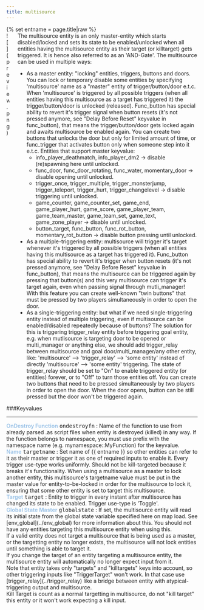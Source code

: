 ```yaml
---
title: multisource
---
```

<div>{% set entname = page.title|raw %}</div>
<div class="container previewimg">
<div class="columns">
<div class="imagepadding column col-auto" markdown="1">![](preview.png)</div>
<div class="column entityentry" markdown="1">The multisource entity is an only master-entity which starts disabled/locked and sets its state to be enabled/unlocked when all entities having the multisource entity as their target (or killtarget) gets triggered. It is hence also referred to as an 'AND-Gate'. The multisource can be used in multiple ways:<ul><li>As a master entity: "locking" entities, triggers, buttons and doors. You can lock or temporary disable some entities by specifying 'multisource' name as a "master" entity of trigger/button/door e.t.c. When 'multisource' is triggered by all possible triggers (when all entities having this multisource as a target has triggered it) the trigger/button/door is unlocked (released). Func_button has special ability to revert it's trigger signal when button resets (it's not pressed anymore, see "Delay Before Reset" keyvalue in func_button), that means the trigger/button/door gets locked again and awaits multisource be enabled again. You can create two buttons that unlocks the door but only for limited amount of time, or func_trigger that activates button only when someone step into it e.t.c. Entities that support master keyvalue:<ul><li>info_player_deathmatch, info_player_dm2 -> disable (re)spawning here until unlocked.</li><li>func_door, func_door_rotating, func_water, momentary_door -> disable opening until unlocked.</li><li>trigger_once, trigger_multiple, trigger_monsterjump, trigger_teleport, trigger_hurt, trigger_changelevel -> disable triggering until unlocked.</li><li>game_counter, game_counter_set, game_end, game_player_hurt, game_score, game_player_team, game_team_master, game_team_set, game_text, game_zone_player -> disable until unlocked.</li><li>button_target, func_button, func_rot_button, momentary_rot_button -> disable button pressing until unlocked.</li></ul></li><li>As a multiple-triggering entity: multisource will trigger it's target whenever it's triggered by all possible triggers (when all entities having this multisource as a target has triggered it). Func_button has special ability to revert it's trigger when button resets (it's not pressed anymore, see "Delay Before Reset" keyvalue in func_button), that means the multisource can be triggered again by pressing that button(s) and this very multisource can trigger it's target again, even when passing signal through mutli_manager! With this feature you can create well-known "twin buttons" that must be pressed by two players simultaneously in order to open the door.</li><li>As a single-triggering entity: but what if we need single-triggering entity instead of multiple triggering, even if multisource can be enabled/disabled repeatedly because of buttons? The solution for this is triggering trigger_relay entity before triggering goal entity, e.g. when mutlisource is targeting door to be opened or multi_manager or anything else, we should add trigger_relay between multisource and goal door/multi_manager/any other entity, like: 'multisource' --> 'trigger_relay' --> 'some entity' instead of directly 'multisource' --> 'some entity' triggering. The state of trigger_relay should be set to "On" to enable triggered entity (or entities) forever, or to "Off" to turn those entities off. You can create two buttons that need to be pressed simultaneously by two players in order to open the door. When the door opens, button can be still pressed but the door won't be triggered again.</li></ul></div>
</div>
</div>
###Keyvalues
<hr>
<div class="entityentry" markdown="1">
<span style="color:#9fc5e8;"><b>OnDestroy Function</b></span> <kbd  class="tooltip" data-tooltip="string">ondestroyfn</kbd> :
Name of the function to use from already parsed .as script files when entity is destroyed (killed) in any way. If the function belongs to namespace, you must use prefix with the namespace name (e.g. mynamespace::MyFunction) for the keyvalue.
</div>
<div class="entityentry" markdown="1">
<span style="color:#9fc5e8;"><b>Name</b></span> <kbd  class="tooltip" data-tooltip="target_source">targetname</kbd> :
Set name of {{ entname }} so other entities can refer to it as their master or trigger it as one of required inputs to enable it. Every trigger use-type works uniformly. Should not be kill-targeted because it breaks it's functionality. When using a multisource as a master to lock another entity, this multisource's targetname value must be put in the master value for entity-to-be-locked in order for the multisource to lock it, ensuring that some other entity is set to target this multisource.
</div>
<div class="entityentry" markdown="1">
<span style="color:#9fc5e8;"><b>Target</b></span> <kbd  class="tooltip" data-tooltip="target_destination">target</kbd> :
Entity to trigger in every instant after multisource has changed its state to be enabled. Trigger use-type is 'Toggle'.
</div>
<div class="entityentry" markdown="1">
<span style="color:#9fc5e8;"><b>Global State Master</b></span> <kbd  class="tooltip" data-tooltip="string">globalstate</kbd> :
If set, the multisource entity will read its initial state from the global state variable specified here on map load. See [env_global](../env_global) for more information about this. You should not have any entities targeting this multisource entity when using this.
</div>
<div class="notices blue">If a valid entity does not target a multisource that is being used as a master, or the targetting entity no longer exists, the multisource will not lock entities until something is able to target it.</div>
<div class="notices blue">If you change the target of an entity targeting a multisource entity, the multisource entity will automatically no longer expect input from it.</div>
<div class="notices blue">Note that entity takes only "targets" and "killtargets" keys into account, so other triggering inputs like "TriggerTarget" won't work. In that case use [trigger_relay](../trigger_relay) like a bridge between entity with atypical-triggering output and multisource.</div>
<div class="notices red">Kill Target is count as a normal targetting in multisource, do not "kill target" this entity or it won't work expecting a kill input.</div>
